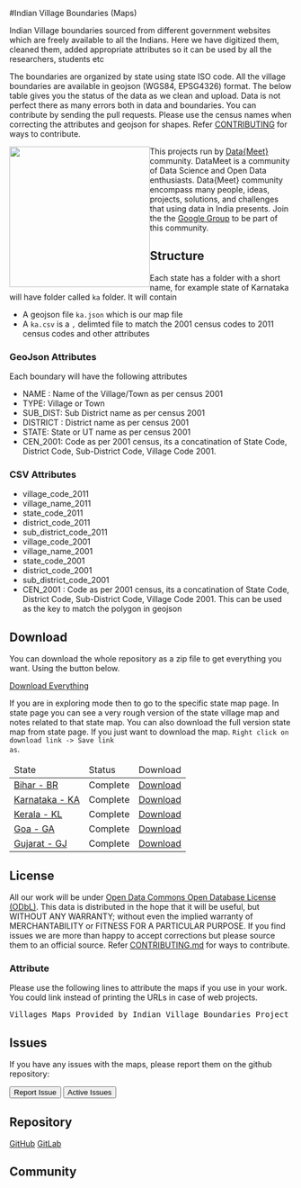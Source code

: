 #Indian Village Boundaries (Maps)

Indian Village boundaries sourced from different government websites which are freely available to all the Indians. Here we have digitized them, cleaned them, added appropriate attributes so it can be used by all the researchers, students etc

The boundaries are organized by state using state ISO code. All the village boundaries are available in geojson (WGS84, EPSG4326) format. The below table gives you the status of the data as we clean and upload. Data is not perfect there as many errors both in data and boundaries. You can contribute by sending the pull requests. Please use the census names when correcting the attributes and geojson for shapes. Refer [CONTRIBUTING](/contributing) for ways to contribute.


<img width="250px" style="float:left" src="http://projects.datameet.org/logo/datameet_logo_v.1.2.png" > This projects run by <a href="http://datameet.org">Data{Meet}</a> community. DataMeet is a community of Data Science and Open Data enthusiasts. Data{Meet} community encompass many people, ideas, projects, solutions, and challenges that using data in India presents. Join the the <a href="https://groups.google.com/group/datameet">Google Group</a> to be part of this community.


## Structure
Each state has a folder with a short name, for example state of Karnataka will have folder called <code>ka</code> folder. It will contain 

- A geojson file <code>ka.json</code> which is our map file
- A <code>ka.csv</code> is a <code>,</code> delimted file to match the 2001 census codes to 2011 census codes and other attributes


### GeoJson Attributes
Each boundary will have the following attributes

* NAME : Name of the Village/Town as per census 2001
* TYPE: Village or Town 
* SUB_DIST: Sub District name as per census 2001
* DISTRICT : District name as per census 2001
* STATE: State or UT name as per census 2001
* CEN_2001: Code as per 2001 census, its a concatination of State Code, District Code, Sub-District Code, Village Code 2001.

### CSV Attributes

* village_code_2011
* village_name_2011
* state_code_2011
* district_code_2011 
* sub_district_code_2011
* village_code_2001
* village_name_2001
* state_code_2001
* district_code_2001
* sub_district_code_2001
* CEN_2001 : Code as per 2001 census, its a concatination of State Code, District Code, Sub-District Code, Village Code 2001. This can be used as the key to match the polygon in geojson



## Download
You can download the whole repository as a zip file to get everything you want. Using the button below.

<a class="btn btn-lg btn-success" href="https://github.com/datameet/indian_village_boundaries/archive/master.zip">
  <i class="fa fa-download fa-2x pull-left"></i> Download Everything</a>

If you are in exploring mode then to go to the specific state map page. In state page you can see a very rough version of the state village map and notes related to that state map. You can also download the full version state map from state page. If you just want to download the map. <code>Right click on download link -> Save link as</code>.

<table class="table table-bordered">
	<thead >
		<td>State</td>
		<td>Status</td>
		<td>Download</td>
	</thead>
<tbody>
	<tr>
		<td><a href="br/" target="_blank">Bihar - BR</a></td>
		<td>Complete</td>
		<td><a href="https://github.com/datameet/indian_village_boundaries/raw/master/br/br.geojson" target="_blank">Download</a></td>
	</tr>
	<tr>
		<td><a href="ka/" target="_blank">Karnataka - KA</a></td>
		<td>Complete</td>
		<td><a href="https://github.com/datameet/indian_village_boundaries/raw/master/ka/ka.geojson" target="_blank">Download</a></td>
	</tr>
	<tr>
		<td><a href="kl/" target="_blank">Kerala - KL</a></td>
		<td>Complete</td>
		<td><a href="https://github.com/datameet/indian_village_boundaries/raw/master/kl/kl.geojson" target="_blank">Download</a></td>
	</tr>
	<tr>
		<td><a href="ga/" target="_blank">Goa - GA</a></td>
		<td>Complete</td>
		<td><a href="https://github.com/datameet/indian_village_boundaries/raw/master/ga/ga.geojson" target="_blank">Download</a></td>
	</tr>
	<tr>
		<td><a href="gj/" target="_blank">Gujarat - GJ</a></td>
		<td>Complete</td>
		<td><a href="https://github.com/datameet/indian_village_boundaries/raw/master/gj/gj.geojson" target="_blank">Download</a></td>
	</tr>
</tbody>
</table>

## License
All our work will be under [Open Data Commons Open Database License (ODbL)](http://opendatacommons.org/licenses/odbl/). This data is distributed in the hope that it will be useful, but WITHOUT ANY WARRANTY; without even the implied warranty of MERCHANTABILITY or FITNESS FOR A PARTICULAR PURPOSE.  If you find issues we are more than happy to accept corrections but please source them to an official source. Refer [CONTRIBUTING.md](CONTRIBUTING.md) for ways to contribute.

### Attribute
Please use the following lines to attribute the maps if you use in your work. You could link instead of printing the URLs in case of web projects.
<pre>
Villages Maps Provided by Indian Village Boundaries Project [http://projects.datameet.org/indian_village_boundaries/] by Data{Meet}. Its made available under the Open Database License (ODbL)[http://opendatacommons.org/licenses/odbl/].
</pre>	


## Issues

If you have any issues with the maps, please report them on the github repository:

<a href="https://github.com/datameet/indian_village_boundaries/issues/new"><button class="btn btn-primary" type="submit">Report Issue</button></a>
<a href="https://github.com/datameet/indian_village_boundaries/issues"><button class="btn btn-primary" type="submit">Active Issues</button></a>


## Repository
<a class="btn btn-lg btn-success" href="https://github.com/datameet/indian_village_boundaries">
  <i class="fa fa-github fa-2x pull-left"></i> GitHub</a>   <a class="btn btn-lg btn-success" href="https://gitlab.com/datameet/indian_village_boundaries">
  <i class="fa fa-git fa-2x pull-left"></i> GitLab</a>


## Community
